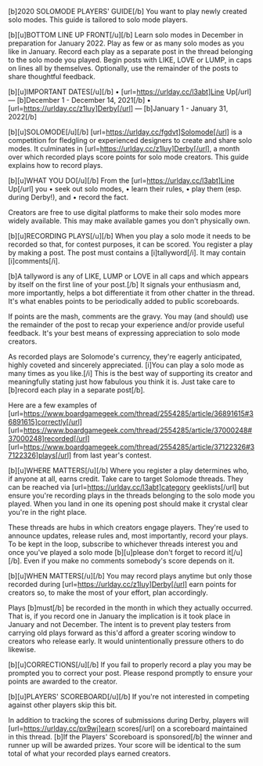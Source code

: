 [b]2020 SOLOMODE PLAYERS' GUIDE[/b]
You want to play newly created solo modes.  This guide is tailored to solo mode players.

[b][u]BOTTOM LINE UP FRONT[/u][/b]
Learn solo modes in December in preparation for January 2022.  Play as few or as many solo modes as you like in January.  Record each play as a separate post in the thread belonging to the solo mode you played.  Begin posts with LIKE, LOVE or LUMP, in caps on lines all by themselves.  Optionally, use the remainder of the posts to share thoughtful feedback.

[b][u]IMPORTANT DATES[/u][/b]
• [url=https://urlday.cc/l3abt]Line Up[/url] — [b]December 1 - December 14, 2021[/b]
• [url=https://urlday.cc/z1luy]Derby[/url] — [b]January 1 - January 31, 2022[/b]

[b][u]SOLOMODE[/u][/b]
[url=https://urlday.cc/fgdvt]Solomode[/url] is a competition for fledgling or experienced designers to create and share solo modes.  It culminates in [url=https://urlday.cc/z1luy]Derby[/url], a month over which recorded plays score points for solo mode creators.  This guide explains how to record plays.

[b][u]WHAT YOU DO[/u][/b]
From the [url=https://urlday.cc/l3abt]Line Up[/url] you
• seek out solo modes,
• learn their rules,
• play them (esp. during Derby!), and
• record the fact.

Creators are free to use digital platforms to make their solo modes more widely available.  This may make available games you don't physically own.

[b][u]RECORDING PLAYS[/u][/b]
When you play a solo mode it needs to be recorded so that, for contest purposes, it can be scored.  You register a play by making a post.  The post must contains a [i]tallyword[/i].  It may contain [i]comments[/i].

[b]A tallyword is any of LIKE, LUMP or LOVE in all caps and which appears by itself on the first line of your post.[/b]  It signals your enthusiasm and, more importantly, helps a bot differentiate it from other chatter in the thread.  It's what enables points to be periodically added to public scoreboards.

If points are the mash, comments are the gravy.  You may (and should) use the remainder of the post to recap your experience and/or provide useful feedback.  It's your best means of expressing appreciation to solo mode creators.

As recorded plays are Solomode's currency, they're eagerly anticipated, highly coveted and sincerely appreciated.  [i]You can play a solo mode as many times as you like.[/i]  This is the best way of supporting its creator and meaningfully stating just how fabulous you think it is.  Just take care to [b]record each play in a separate post[/b].

Here are a few examples of [url=https://www.boardgamegeek.com/thread/2554285/article/36891615#36891615]correctly[/url] [url=https://www.boardgamegeek.com/thread/2554285/article/37000248#37000248]recorded[/url] [url=https://www.boardgamegeek.com/thread/2554285/article/37122326#37122326]plays[/url] from last year's contest.

[b][u]WHERE MATTERS[/u][/b]
Where you register a play determines who, if anyone at all, earns credit.  Take care to target Solomode threads.  They can be reached via [url=https://urlday.cc/l3abt]category geeklists[/url] but ensure you're recording plays in the threads belonging to the solo mode you played.  When you land in one its opening post should make it crystal clear you're in the right place.

These threads are hubs in which creators engage players.  They're used to announce updates, release rules and, most importantly, record your plays.  To be kept in the loop, subscribe to whichever threads interest you and once you've played a solo mode [b][u]please don't forget to record it[/u][/b].  Even if you make no comments somebody's score depends on it.

[b][u]WHEN MATTERS[/u][/b]
You may record plays anytime but only those recorded during [url=https://urlday.cc/z1luy]Derby[/url] earn points for creators so, to make the most of your effort, plan accordingly.

Plays [b]must[/b] be recorded in the month in which they actually occurred.  That is, if you record one in January the implication is it took place in January and not December.  The intent is to prevent play testers from carrying old plays forward as this'd afford a greater scoring window to creators who release early.  It would unintentionally pressure others to do likewise.

[b][u]CORRECTIONS[/u][/b]
If you fail to properly record a play you may be prompted you to correct your post.  Please respond promptly to ensure your points are awarded to the creator.

[b][u]PLAYERS' SCOREBOARD[/u][/b]
If you're not interested in competing against other players skip this bit.

In addition to tracking the scores of submissions during Derby, players will [url=https://urlday.cc/px9wj]earn scores[/url] on a scoreboard maintained in this thread.  [b]If the Players' Scoreboard is sponsored[/b] the winner and runner up will be awarded prizes.  Your score will be identical to the sum total of what your recorded plays earned creators.
